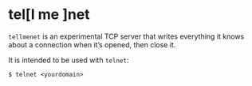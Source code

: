 # tel[l me ]net

`tellmenet` is an experimental TCP server that writes everything it knows about
a connection when it’s opened, then close it.

It is intended to be used with `telnet`:

    $ telnet <yourdomain>

